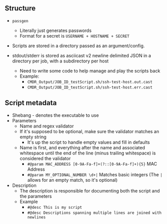 ## Structure

- `passgen`
  - Literally just generates passwords
  - Format for a secret is `USERNAME + HOSTNAME + SECRET`

- Scripts are stored in a directory passed as an argument/config.
- stdout/stderr is stored as asciicast v2 newline delimited JSON in a directory per job, with a subdirectory per host
  - Need to write some code to help manage and play the scripts back
  - Example:
    - `CMDR_Output/JOB_ID_testScript.sh/ssh-test-host.out.cast`
    - `CMDR_Output/JOB_ID_testScript.sh/ssh-test-host.err.cast`

## Script metadata
- Shebang - denotes the executable to use
- Parameters
  - Name and regex validator
  - If it's supposed to be optional, make sure the validator matches an empty string
    - It's up the script to handle empty values and fill in defaults
  - Name is first, and everything after the name and associated whitespace until the end of the line (minus trailing whitespace) is considered the validator
    - `#@param MAC_ADDRESS [0-9A-Fa-f]+(?::[0-9A-Fa-f]+){5}` MAC Address
    - `#@param MY_OPTIONAL_NUMBER \d+|` Matches basic integers (The `|` allows for an empty match, so it's optional)
- Description
  - The description is responsible for documenting both the script and the parameters
  - Example
    - `#@desc This is my script`
    - `#@desc Descriptions spanning multiple lines are joined with newlines`